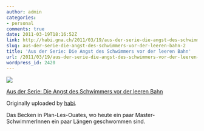 ```yaml
---
author: admin
categories:
- personal
comments: true
date: 2011-03-19T18:16:52Z
link: http://habi.gna.ch/2011/03/19/aus-der-serie-die-angst-des-schwimmers-vor-der-leeren-bahn-2/
slug: aus-der-serie-die-angst-des-schwimmers-vor-der-leeren-bahn-2
title: 'Aus der Serie: Die Angst des Schwimmers vor der leeren Bahn'
url: /2011/03/19/aus-der-serie-die-angst-des-schwimmers-vor-der-leeren-bahn-2/
wordpress_id: 2420
---
```


[![](http://farm6.static.flickr.com/5016/5540039939_5f6241a148_m.jpg)](http://www.flickr.com/photos/habi/5540039939/)
   

 
  [Aus der Serie: Die Angst des Schwimmers vor der leeren Bahn](http://www.flickr.com/photos/habi/5540039939/)
    

  Originally uploaded by [habi](http://www.flickr.com/people/habi/).
 



Das Becken in Plan-Les-Ouates, wo heute ein paar Master-SchwimmerInnen ein paar Längen geschwommen sind.
  

